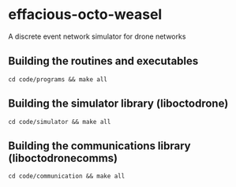 # effacious-octo-weasel
A discrete event network simulator for drone networks

## Building the routines and executables
```cd code/programs && make all```

## Building the simulator library (liboctodrone)
```cd code/simulator && make all```

## Building the communications library (liboctodronecomms)
```cd code/communication && make all```
